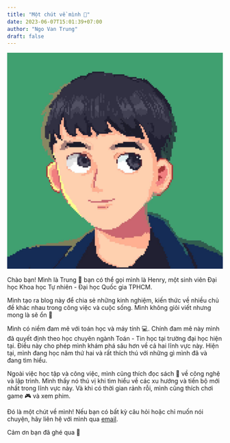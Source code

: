 ```yaml
---
title: "Một chút về mình 🐳"
date: 2023-06-07T15:01:39+07:00
author: "Ngo Van Trung"
draft: false
---
```


![avatar](../images/logo.jpg)

Chào bạn! Mình là Trung 🐳 bạn có thể gọi mình là Henry, một sinh viên Đại học Khoa học Tự nhiên - Đại học Quốc gia TPHCM.

Mình tạo ra blog này để chia sẻ những kinh nghiệm, kiến thức về nhiều chủ đề khác nhau trong công việc và cuộc sống. Mình không giỏi viết nhưng mong là sẽ ổn 👀

Mình có niềm đam mê với toán học và máy tính 💻. Chính đam mê này mình đã quyết định theo học chuyên ngành Toán - Tin học tại trường đại học hiện tại. Điều này cho phép mình khám phá sâu hơn về cả hai lĩnh vực này. Hiện tại, mình đang học năm thứ hai và rất thích thú với những gì mình đã và đang tìm hiểu.

Ngoài việc học tập và công việc, mình cũng thích đọc sách 📖 về công nghệ và lập trình. Mình thấy nó thú vị khi tìm hiểu về các xu hướng và tiến bộ mới nhất trong lĩnh vực này. Và khi có thời gian rảnh rỗi, mình cũng thích chơi game 🎮 và xem phim.

Đó là một chút về mình! Nếu bạn có bất kỳ câu hỏi hoặc chỉ muốn nói chuyện, hãy liên hệ với mình qua [email](trung2601.it@gmail.com).

Cảm ơn bạn đã ghé qua 🐳
